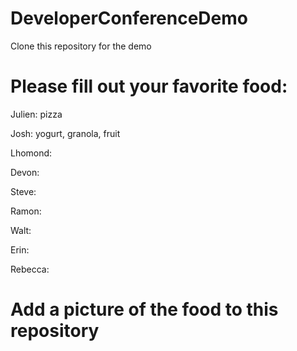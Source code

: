 # DeveloperConferenceDemo

Clone this repository for the demo

# Please fill out your favorite food:

Julien: pizza

Josh: yogurt, granola, fruit

Lhomond:

Devon:

Steve:

Ramon:

Walt:

Erin:

Rebecca:

# Add a picture of the food to this repository

